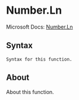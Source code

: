 # Number.Ln

Microsoft Docs: [Number.Ln](https://docs.microsoft.com/en-us/powerquery-m/number-ln)

## Syntax

```
Syntax for this function.
```

## About

About this function.

